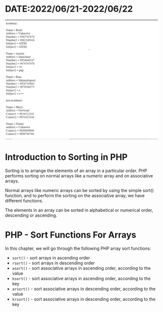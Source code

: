 # DATE:2022/06/21-2022/06/22
![Scrrenshot](array.png)

<h1>Introduction to Sorting in PHP</h1>
Sorting is to arrange the elements of an array in a particular order. PHP performs sorting on
 normal arrays like a numeric array and on associative arrays. 

 Normal arrays like numeric arrays can be sorted by using the simple sort() function,
  and to perform the sorting on the
  associative array, we have different functions.

The elements in an array can be sorted in alphabetical or numerical order, descending or ascending.

 <h1>PHP - Sort Functions For Arrays</h2>

In this chapter, we will go through the following PHP array sort functions:

-   `sort()`  - sort arrays in ascending order
-   `rsort()`  - sort arrays in descending order
-   `asort()`  - sort associative arrays in ascending order, according to the value
-   `ksort()`  - sort associative arrays in ascending order, according to the key
-   `arsort()`  - sort associative arrays in descending order, according to the value
-   `krsort()`  - sort associative arrays in descending order, according to the key


